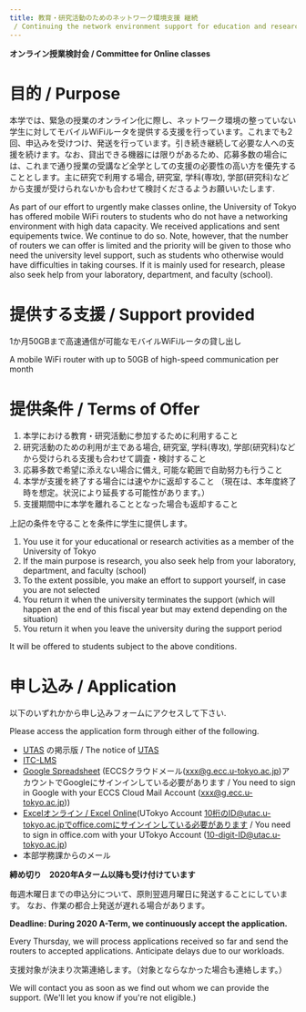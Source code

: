 ```yaml
---
title: 教育・研究活動のためのネットワーク環境支援 継続
 / Continuing the network environment support for education and research
---
```

**オンライン授業検討会 / Committee for Online classes**

# 目的 / Purpose 

本学では、緊急の授業のオンライン化に際し、ネットワーク環境の整っていない学生に対してモバイルWiFiルータを提供する支援を行っています。​これまでも2回、申込みを受けつけ、発送を行っています。引き続き継続して必要な人への支援を続けます。​なお、貸出できる機器には限りがあるため、応募多数の場合には、これまで通り授業の受講など全学としての支援の必要性の高い方を優先することとします。主に研究で利用する場合, 研究室, 学科(専攻), 学部(研究科)などから支援が受けられないかも合わせて検討くださるようお願いいたします.

As part of our effort to urgently make classes online, the University of Tokyo has offered mobile WiFi routers to students who do not have a networking environment with high data capacity.  We received applications and sent equipements twice.  We continue to do so.  Note, however, that the number of routers we can offer is limited and the priority will be given to those who need the university level support, such as students who otherwise would have difficulties in taking courses.  If it is mainly used for research, please also seek help from your laboratory, department, and faculty (school).

# 提供する支援 / Support provided 

1か月50GBまで高速通信が可能なモバイルWiFiルータの貸し出し

A mobile WiFi router with up to 50GB of high-speed communication per month 

# 提供条件 / Terms of Offer 

1. 本学における教育・研究活動に参加するために利用すること
1. 研究活動のための利用が主である場合, 研究室, 学科(専攻), 学部(研究科)などから受けられる支援も合わせて調査・検討すること
1. 応募多数で希望に添えない場合に備え, 可能な範囲で自助努力も行うこと
1. 本学が支援を終了する場合には速やかに返却すること （現在は、本年度終了時を想定。状況により延長する可能性があります。）
1. 支援期間中に本学を離れることとなった場合も返却すること

上記の条件を守ることを条件に学生に提供します。 

1. You use it for your educational or research activities as a member of the University of Tokyo
1. If the main purpose is research, you also seek help from your laboratory, department, and faculty (school)
1. To the extent possible, you make an effort to support yourself, in case you are not selected 
1. You return it when the university terminates the support (which will happen at the end of this fiscal year but may extend depending on the situation)
1. You return it when you leave the university during the support period

It will be offered to students subject to the above conditions. 

# 申し込み / Application 

以下のいずれかから申し込みフォームにアクセスして下さい.

Please access the application form through either of the following.

* [UTAS](https://utas.adm.u-tokyo.ac.jp/) の掲示版 / The notice of [UTAS](https://utas.adm.u-tokyo.ac.jp/)
* <a href="https://itc-lms.ecc.u-tokyo.ac.jp/lms/course/syllabus?idnumber=20197J919010V02" target="_blank">ITC-LMS</a>
* <a href="https://docs.google.com/spreadsheets/d/1GCohoPpwhIpxYIZuO6ZGwjwAjGFVpaiVa4TKYN4VoPk/edit?usp=sharing" target="_blank">Google Spreadsheet</a> (ECCSクラウドメール(xxx@g.ecc.u-tokyo.ac.jp)アカウントでGoogleにサインインしている必要があります / You need to sign in Google with your ECCS Cloud Mail Account (xxx@g.ecc.u-tokyo.ac.jp))
* <a href="https://univtokyo-my.sharepoint.com/:x:/g/personal/2615215597_utac_u-tokyo_ac_jp/ESEjHc7AYBpPqjooTPGoJMsBqcl0bN20iSUVwunnTGL2hg?e=pKORAl" target="_blank">Excelオンライン / Excel Online</a>(UTokyo Account 10桁のID@utac.u-tokyo.ac.jpでoffice.comにサインインしている必要があります / You need to sign in office.com with your UTokyo Account (10-digit-ID@utac.u-tokyo.ac.jp)
* 本部学務課からのメール

**締め切り　2020年Aターム以降も受け付けています**

毎週木曜日までの申込分について、原則翌週月曜日に発送することにしています。
なお、作業の都合上発送が遅れる場合があります。

**Deadline: During 2020 A-Term, we continuously accept the application.**

Every Thursday, we will process applications received so far and send the routers to accepted applications. Anticipate delays due to our workloads.

支援対象が決まり次第連絡します。（対象とならなかった場合も連絡します。） 

We will contact you as soon as we find out whom we can provide the support. (We'll let you know if you're not eligible.) 


